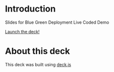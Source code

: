 
# Introduction
Slides for Blue Green Deployment Live Coded Demo

[Launch the deck!](https://rp4fx12.github.io/blue-green/)

# About this deck
This deck was built using [deck.js](http://imakewebthings.github.com/deck.js)
